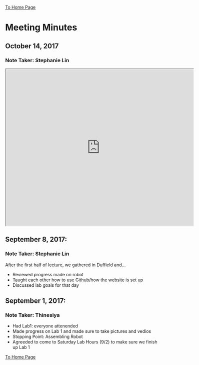 [To Home Page](./index.md)

# Meeting Minutes

## October 14, 2017
### Note Taker: Stephanie Lin
<iframe width=600 height=500 src="https://docs.google.com/a/cornell.edu/document/d/e/2PACX-1vR0ULjq8UL7HCRwgKsT7qAMeCElcVcJBG4LnIYyhwdlr8q4zeIrz-Sm8EMQsv-CVv9oksoZ9HfDVCy5/pub?embedded=true"></iframe>

## September 8, 2017:
### Note Taker: Stephanie Lin
After the first half of lecture, we gathered in Duffield and…
* Reviewed progress made on robot
* Taught each other how to use Github/how the website is set up
* Discussed lab goals for that day

## September 1, 2017:
### Note Taker: Thinesiya
* Had Lab1: everyone attenended 
* Made progress on Lab 1 and made sure to take pictures and vedios
* Stopping Point: Assembling Robot
* Agreeded to come to Saturday Lab Hours (9/2) to make sure we finish up Lab 1



[To Home Page](./index.md)
